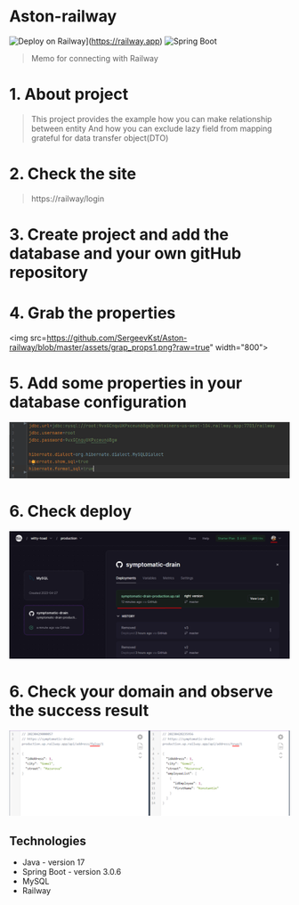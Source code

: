 # Aston-railway
![Deploy on Railway](https://railway.app/button.svg)](https://railway.app)
![Spring Boot](https://img.shields.io/badge/-springboot-0a0a0a?style=for-the-badge&logo=springboot)
<br/>
> Memo for connecting with Railway

# 1. About project
> This project provides the example how you can make relationship between entity
> And how you can exclude lazy field from mapping grateful for data transfer object(DTO)

# 2. Check the site
> https://railway/login

# 3. Create project and add the database and your own gitHub repository

# 4. Grab the properties
<img src=https://github.com/SergeevKst/Aston-railway/blob/master/assets/grap_props1.png?raw=true" width="800">

# 5. Add some properties in your database configuration
<img src="https://github.com/SergeevKst/Aston-railway/blob/master/assets/properties.png?raw=true" width="900">

# 6. Check deploy
<img src="https://github.com/SergeevKst/Aston-railway/blob/master/assets/Success_deploy.png?raw=true" width="800">

# 6. Check your domain and observe the success result
<img src="https://github.com/SergeevKst/Aston-railway/blob/master/assets/Success_result.png?raw=true" width="900">

## Technologies
* Java - version 17
* Spring Boot - version 3.0.6
* MySQL
* Railway

